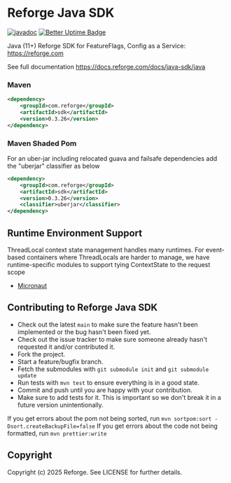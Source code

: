 # Reforge Java SDK

[![javadoc](https://javadoc.io/badge2/com.reforge/sdk/javadoc.svg)](https://javadoc.io/doc/com.reforge/sdk)
[![Better Uptime Badge](https://betteruptime.com/status-badges/v1/monitor/pdi9.svg)](https://betteruptime.com/?utm_source=status_badge)

Java (11+) Reforge SDK for FeatureFlags, Config as a Service: https://reforge.com

See full documentation https://docs.reforge.com/docs/java-sdk/java


### Maven
```xml
<dependency>
    <groupId>com.reforge</groupId>
    <artifactId>sdk</artifactId>
    <version>0.3.26</version>
</dependency>
```

### Maven Shaded Pom

For an uber-jar including relocated guava and failsafe dependencies add the "uberjar" classifier as below

```xml
<dependency>
    <groupId>com.reforge</groupId>
    <artifactId>sdk</artifactId>
    <version>0.3.26</version>
    <classifier>uberjar</classifier>
</dependency>
```

## Runtime Environment Support

ThreadLocal context state management handles many runtimes. For event-based containers where ThreadLocals are harder to manage, we have runtime-specific modules to support tying ContextState to the request scope

* [Micronaut](../micronaut/README.md)


## Contributing to Reforge Java SDK

* Check out the latest `main` to make sure the feature hasn't been implemented or the bug hasn't been fixed yet.
* Check out the issue tracker to make sure someone already hasn't requested it and/or contributed it.
* Fork the project.
* Start a feature/bugfix branch.
* Fetch the submodules with `git submodule init` and `git submodule update`
* Run tests with `mvn test` to ensure everything is in a good state.
* Commit and push until you are happy with your contribution.
* Make sure to add tests for it. This is important so we don't break it in a future version unintentionally.

If you get errors about the pom not being sorted, run `mvn sortpom:sort -Dsort.createBackupFile=false`
If you get errors about the code not being formatted, run `mvn prettier:write`

## Copyright

Copyright (c) 2025 Reforge. See LICENSE for further details.
